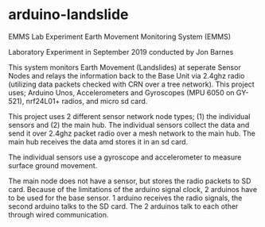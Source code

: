 # arduino-landslide

EMMS Lab Experiment
Earth Movement Monitoring System (EMMS) 

Laboratory Experiment in September 2019 
conducted by Jon Barnes

This system monitors Earth Movement (Landslides) at seperate Sensor Nodes and relays the information back to the Base Unit via 2.4ghz radio (utilizing data packets checked with CRN over a tree network). This project uses; Arduino Unos, Accelerometers and Gyroscopes (MPU 6050 on GY-521), nrf24L01+ radios, and micro sd card.

This project uses 2 different sensor network node types; (1) the individual sensors and (2) the main hub. 
The individual sensors collect the data and send it over 2.4ghz packet radio over a mesh network to the main hub. The main hub receives the data amd stores it in an sd card.

The individual sensors use a gyroscope and accelerometer to measure surface ground movement.

The main node does not have a sensor, but stores the radio packets to SD card. Because of the limitations of the arduino signal clock, 2 arduinos have to be used for the base sensor. 1 arduino receives the radio signals, the second arduino talks to the SD card. The 2 arduinos talk to each other through wired communication.
